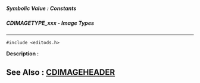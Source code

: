 ##### Symbolic Value : Constants
##### CDIMAGETYPE_xxx - Image Types
---
```
#include <editods.h>
```
**Description :**



**See Also :**
[CDIMAGEHEADER](/domino-c-api-docs/reference/Data/CDIMAGEHEADER)
---
